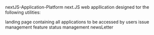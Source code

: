

nextJS-Application-Platform
next.JS web appllication designed tor the following utilities:

landing page containing all applications to be accessed by users
issue management feature
status management
newsLetter